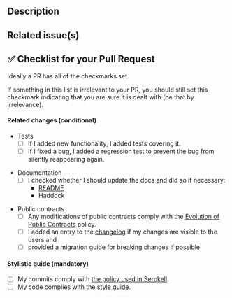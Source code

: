 [//]: # (This is a template of a pull request template.)
[//]: # (You should modify it considering specifics of a particular repository and put it there.)
[//]: # (Comments like this are meta-comments, they shouldn't be present in the final template.)
[//]: # (Comments starting with '<!---' are intended to stay in the final template.)

[//]: # (Keep in mind that it's only a template which contains items relevant to almost all conceivable repository.)
[//]: # (There can be other important items relevant to your repository that you can add here.)

## Description

<!--
Describes the nature of your changes. If they are substantial, you should
further subdivide this into a section describing the problem you are solving and
another describing your solution.
-->

[//]: # (Here you can add a link to the corresponding issue tracker, e. g. https://issues.serokell.io/issue/AD-)
## Related issue(s)

<!--
- Short description of how the PR relates to the issue, including an issue link.
For example
- Fixed #1 by adding lenses to exported items

Write 'None' if there are no related issues (which is discouraged).
-->

## :white_check_mark: Checklist for your Pull Request

Ideally a PR has all of the checkmarks set.

If something in this list is irrelevant to your PR, you should still set this
checkmark indicating that you are sure it is dealt with (be that by irrelevance).

#### Related changes (conditional)

- Tests
  - [ ] If I added new functionality, I added tests covering it.
  - [ ] If I fixed a bug, I added a regression test to prevent the bug from
        silently reappearing again.

[//]: # (Add more docs here if you have them in the repository)
- Documentation
  - [ ] I checked whether I should update the docs and did so if necessary:
    - [README](/README.md)
    - Haddock

[//]: # (Mostly for public repositories)
[//]: # (Recording changes is optional, depends on repository, useful for some libs)
- Public contracts
  - [ ] Any modifications of public contracts comply with the [Evolution
  of Public Contracts](https://www.notion.so/serokell/Evolution-of-Public-Contracts-2a3bf7971abe4806a24f63c84e7076c5) policy.
  - [ ] I added an entry to the [changelog](/CHANGES.md) if my changes are visible to the users
        and
  - [ ] provided a migration guide for breaking changes if possible

#### Stylistic guide (mandatory)

[//]: # (Update link to style guide if necesary or remove if it's not present)

- [ ] My commits comply with [the policy used in Serokell](https://www.notion.so/serokell/Where-and-how-to-commit-your-work-58f8973a4b3142c8abbd2e6fd5b3a08e).
- [ ] My code complies with the [style guide](docs/code-style.md).
